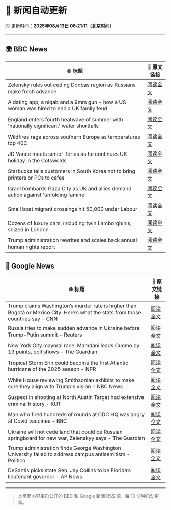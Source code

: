 # 🧠 新闻自动更新

🕒 更新时间：**2025年08月13日 06:21:11（北京时间）**

---

## 🌍 BBC News

| 🌐 标题 | 🔗 原文链接 |
|--------|-------------|
| Zelensky rules out ceding Donbas region as Russians make fresh advance | [阅读全文](https://www.bbc.com/news/articles/c4g6qd3k2peo?at_medium=RSS&at_campaign=rss) |
| A dating app, a niqab and a 9mm gun - how a US woman was hired to end a UK family feud | [阅读全文](https://www.bbc.com/news/articles/cn72x5p8801o?at_medium=RSS&at_campaign=rss) |
| England enters fourth heatwave of summer with 'nationally significant' water shortfalls | [阅读全文](https://www.bbc.com/news/articles/czerrzdewzxo?at_medium=RSS&at_campaign=rss) |
| Wildfires rage across southern Europe as temperatures top 40C | [阅读全文](https://www.bbc.com/news/articles/cdd3my4e0pqo?at_medium=RSS&at_campaign=rss) |
| JD Vance meets senior Tories as he continues UK holiday in the Cotswolds | [阅读全文](https://www.bbc.com/news/articles/cx29n78gg0vo?at_medium=RSS&at_campaign=rss) |
| Starbucks tells customers in South Korea not to bring printers or PCs to cafes | [阅读全文](https://www.bbc.com/news/articles/c207v3q9w08o?at_medium=RSS&at_campaign=rss) |
| Israel bombards Gaza City as UK and allies demand action against 'unfolding famine' | [阅读全文](https://www.bbc.com/news/articles/clyj0dd0qj9o?at_medium=RSS&at_campaign=rss) |
| Small boat migrant crossings hit 50,000 under Labour | [阅读全文](https://www.bbc.com/news/articles/c8e1xkwd74wo?at_medium=RSS&at_campaign=rss) |
| Dozens of luxury cars, including twin Lamborghinis, seized in London | [阅读全文](https://www.bbc.com/news/articles/cp948xjkpkdo?at_medium=RSS&at_campaign=rss) |
| Trump administration rewrites and scales back annual human rights report | [阅读全文](https://www.bbc.com/news/articles/cwy0lejvw25o?at_medium=RSS&at_campaign=rss) |

## 📰 Google News

| 🌐 标题 | 🔗 原文链接 |
|--------|-------------|
| Trump claims Washington’s murder rate is higher than Bogotá or Mexico City. Here’s what the stats from those countries say - CNN | [阅读全文](https://news.google.com/rss/articles/CBMimwFBVV95cUxOUXd0TEhSalNBem90Wm0zVkxpalJRSWJNYmg4eFM3b0JHU1lUV2JLMldVMWloRzNlMEN1aDNRRldwMVR0UGZ3dnY2azRhY1hqSUJzbUNLOUZBMFdIOFFTaWN4VXRSTnVPbmVVWXZEaWE1QmpzeWtRVFlqQ0M2T05wdmdmZWlsRE9Pb3ZQcUlZMWpmSXJqeUJKYktoNNIBoAFBVV95cUxOYlNmNHB5SDd3cVFyQzJpRFhmMlczd2x4YTVwMGhSSWh0a2VNMkpEMHJTMGxrWTY3a1FjMl8zWjltWkRkS2pPM2xxUGZBaTB5QjBmMjhFeWJyTkttR3VYYXV6Y3RidTc1RkQwV3dtUEs1LVEzVXdKMjZPNDdaZWFjY1loaUItX2oyV0pHd0N5NEQ3SV9UMzFRUnFGYzRSQVV1?oc=5) |
| Russia tries to make sudden advance in Ukraine before Trump-Putin summit - Reuters | [阅读全文](https://news.google.com/rss/articles/CBMitgFBVV95cUxOcHNDOTJMLWZwN181VzM5aVZyWl94ZGg5ejJrVEcyNnZpUWJ4Q3F0dktuNVRsNWx0cFF4Y3FKMHBxTm1XQjd4aU1vU1lkT2E0RURwb01ZRm9ESmRwSWpNQlFoQk9rclZ1dkxLNHhtLVk0ZFVNazByaF9Rb0tjRUxhVWtIVHo2b2ZZQjJsQ3hoZVJRdU9aWWtZZ3hHQ0VNV05qNFppQlNrRkphdlRLRnh1aVZUMnJrZw?oc=5) |
| New York City mayoral race: Mamdani leads Cuomo by 19 points, poll shows - The Guardian | [阅读全文](https://news.google.com/rss/articles/CBMiigFBVV95cUxOUGxhUE01WGhfdlJQNlVHQ2taVDBXWGJEbjZrcjZlWFljSm51WjBERUV4SmZsLXExajdEMlk3QzlYY0w1MmMtUGs1YmhUbGVWRGw1S1M2cFBVZGJmMU56MlRaSk9GR1J0Q2pmSS15a2FfdW9HazkwUjhseWdyQ3BmS1lIVk9rS0JGdmc?oc=5) |
| Tropical Storm Erin could become the first Atlantic hurricane of the 2025 season - NPR | [阅读全文](https://news.google.com/rss/articles/CBMif0FVX3lxTE0wVTN5OHlKZWsxMGJJU3BBaDROc2hnYjQ5MkhPLUNfMFpNY2lnMG1nYkVva1llNXVSNHozZ1p6eFhwV0cxY1JWb0x6cTJZVnlIdHlncVN2aWNPcERzTnZhQmoycXR3UmxibHVEZEFoaEdEVWt4eGRhckdRdGdWZnc?oc=5) |
| White House reviewing Smithsonian exhibits to make sure they align with Trump's vision - NBC News | [阅读全文](https://news.google.com/rss/articles/CBMixAFBVV95cUxQOE5Sa09kWlk0aUtrNHFFWVg0ajZucktldlFrXzR5aFg1dm5aUVNLbjlMY3h4cjVGS0M0Mk9rNm8xRFA0TzVGSGJVdXRzWVpDcjNpLXBGeEFYNVpoQ1d0MlU0b2lhV1luNWpKM3kzZW5zc2JLUlNPR2hMR0RHRHdoal82anpJbF9oWVBPYU54N2JLOFZzUThJZm1WWElsLUo5WHhXWlV2OEg3ZzNZU19wMmlURDNiSExRUFJnZWI2ZUpLdUFS0gFWQVVfeXFMUG04dkE1eHJRUHVsZWFLT3RnUWpCalBnbEpGN2lUUjBMZzI0MDc0aE9pMFJhV1J3dVpzUEdwa1J0NndocVFKd2MzR25pNm8zV19pOGU5UWc?oc=5) |
| Suspect in shooting at North Austin Target had extensive criminal history - KUT | [阅读全文](https://news.google.com/rss/articles/CBMitgFBVV95cUxPQXFlaDdKQ0lZU0M1SFdlQ1BNaldyY0hmWmxzb2dpVXZZTkdNRXFISWc3dWZSX3JEdHhmNnlZY2JpSUNYRjQ5Z2laNGRtdndsQ0Y2LTNOZFcxSGpUejd6NWFGZFl3bDJiNE0wQTcxYjZqeXUxd0I2MnhjbFFJVEhmZll0LTN5WGFEajBRakRkWWtQSHBEYjBaR1Z6U2dHSFRNdV9EaXFhU21zeUNTTXBZODk2SjBwdw?oc=5) |
| Man who fired hundreds of rounds at CDC HQ was angry at Covid vaccines - BBC | [阅读全文](https://news.google.com/rss/articles/CBMiWkFVX3lxTE5OM19sN0tRWXY3WjN4YUVTQkxib1F4cmg0a1FWcXRjdUJaaGIwTTJ4bm0yN2Y1c2tPa2R0Y3JBdFJSOWRCSEg4cGYtTHRKLURsVzB5czhmcExyUdIBX0FVX3lxTE5aeXFNRHp2MnhFS1RoNkNMdXVVQ2NWX2Nka3NhN3Nncnlkb1k3SGxCcExOLWNhMm9IbTIzNFA0VEduQ3pzVDI0QnhUZUNUbGdJWVphZFNHOERreUJzYXpR?oc=5) |
| Ukraine will not cede land that could be Russian springboard for new war, Zelenskyy says - The Guardian | [阅读全文](https://news.google.com/rss/articles/CBMingFBVV95cUxQbzRGSy1rajVGSktvMXF1VUNrTU1iM05qcFFoMDV1MWZuekxlblp1cjUySDFnNTZ3SXZqaHJRRjBITE5yekxJRXpENkttM01ERFRDOFBwZW5CelpJdXRjV01yTlNjYlZEUG5KU0oyWFVodlhkdFlTc3NSSXJ1TkhJdldjS0VPQ0dmdE1oby1NdUdaaVpfQU1Fdkd6dlRoQQ?oc=5) |
| Trump administration finds George Washington University failed to address campus antisemitism - Politico | [阅读全文](https://news.google.com/rss/articles/CBMi2wFBVV95cUxNcUUxWlg1My00OU44WVhjaU5GbUt5NS1RZ1JxWW51czUtaDI1SmJxdXR2SzdFa1dSNTZLOVBqVEhvSnhCVjFXTFJUVVE3NWhUMUMzNWRHZ3RWbVRPa1I3X3NaaC1leHpmMUMtQU11cFI0eWl4TnA3dXlYcFNvT0piMnlVcVVPZkNHNnA1Wm9uMWtZSjc2cERyTUhmS09URFE1X05URlllMUpEUE9qQi12TjF6bXRkWlF5WmZHRnNkODk5Nnk1OXAyV05RRlY2VklZdExIdmxBbE52WjA?oc=5) |
| DeSantis picks state Sen. Jay Collins to be Florida’s lieutenant governor - AP News | [阅读全文](https://news.google.com/rss/articles/CBMivAFBVV95cUxORkRud19Ed2dmbUczYThIYjhTU21PbnhfRUNSQzBIYjQ0RVJLN3ZmaUNGUElCRDVmSzRXTGlQekNGSW5kUGRwZW9jb3FuZFVkc1dQanNEdUZNaWJqNlJxY1dURk5DMFEwMDB2cmt6WkRZR2Q5RUlBY0N3Z0pBSDRHYlVaMG9SWFJzWXFiS0lzNmFlWHZVOXlGU0h2d1h1bHU2WXp6WlB6ZVZTdXhydGMtTkQ0Yl9UbTZjZnZxeg?oc=5) |

---
> 本页面内容来自公开的 BBC 和 Google 新闻 RSS 源，每 10 分钟自动更新。